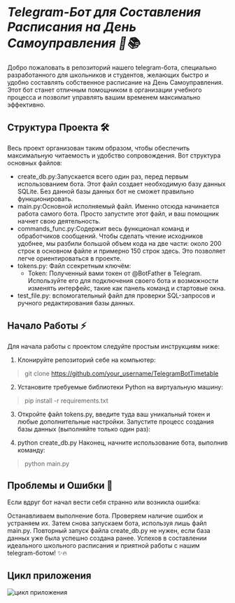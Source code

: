 # ***Telegram-Бот для Составления Расписания на День Самоуправления 🎯📚***
Добро пожаловать в репозиторий нашего telegram-бота, специально разработанного для школьников и студентов, желающих быстро и удобно составлять собственное расписание на День Самоуправления. Этот бот станет отличным помощником в организации учебного процесса и позволит управлять вашим временем максимально эффективно.

## **Структура Проекта 🛠️**
Весь проект организован таким образом, чтобы обеспечить максимальную читаемость и удобство сопровождения. Вот структура основных файлов:

* create_db.py:Запускается всего один раз, перед первым использованием бота. Этот файл создает необходимую базу данных SQLite. Без данной базы данных бот не сможет правильно функционировать.
* main.py:Основной исполняемый файл. Именно отсюда начинается работа самого бота. Просто запустите этот файл, и ваш помощник начнет свою деятельность.
* commands_func.py:Содержит весь функционал команд и обработчиков сообщений. Чтобы сделать чтение исходников удобнее, мы разбили большой объем кода на две части: около 200 строк в основном файле и примерно 150 строк здесь. Это позволяет легче ориентироваться в проекте.
* tokens.py: Файл ссекретным ключём:
  + Token: Полученный вами токен от @BotFather в Telegram. Используйте его для подключения своего бота и возможности изменять интерфейс, такие как панель команд и стартовые окна.
* test_file.py: вспомогательный файл для проверки SQL-запросов и ручного редактирования базы данных.
## **Начало Работы ⚡️**
Для начала работы с проектом следуйте простым инструкциям ниже:

1. Клонируйте репозиторий себе на компьютер:

> git clone https://github.com/your_username/TelegramBotTimetable

2. Установите требуемые библиотеки Python на виртуальную машину:

> pip install -r requirements.txt

3. Откройте файл tokens.py, введите туда ваш уникальный токен и любые дополнительные настройки.
Запустите процесс создания базы данных (выполняйте только один раз):

4. python create_db.py
Наконец, начните использование бота, выполнив команду:

> python main.py
## **Проблемы и Ошибки 🐞**
Если вдруг бот начал вести себя странно или возникла ошибка:

Останавливаем выполнение бота.
Проверяем наличие ошибок и устраняем их.
Затем снова запускаем бота, используя лишь файл main.py. Повторный запуск файла create_db.py не нужен, если база данных уже была успешно создана ранее.
Успехов в составлении идеального школьного расписания и приятной работы с нашим telegram-ботом! ✨🔥

## Цикл приложения
![цикл приложения](https://github.com/user-attachments/assets/d6e7154c-aeb6-4e3d-bfcd-e0dfe6c59c32)
